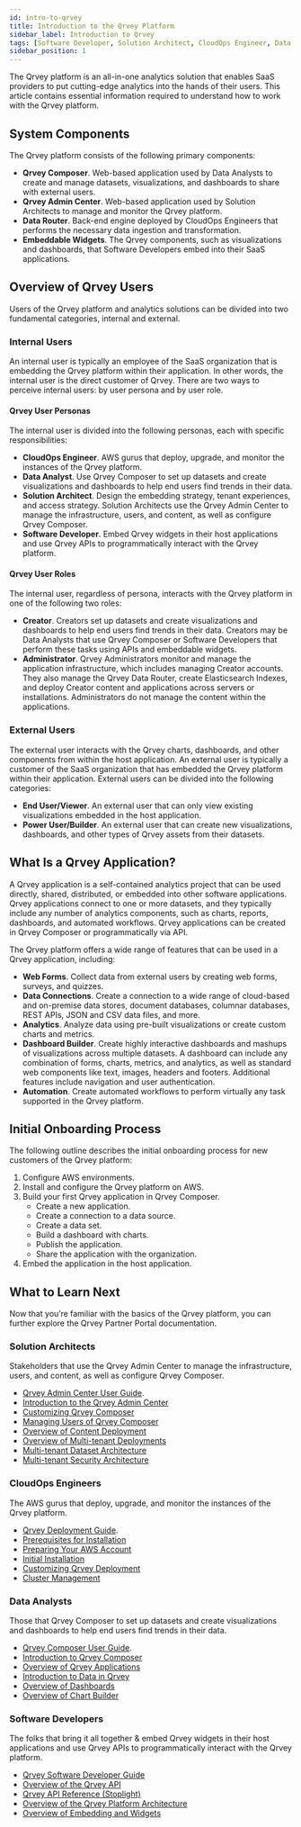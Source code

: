 ```yaml
---
id: intro-to-qrvey
title: Introduction to the Qrvey Platform
sidebar_label: Introduction to Qrvey
tags: [Software Developer, Solution Architect, CloudOps Engineer, Data Analyst]
sidebar_position: 1
---
```


The Qrvey platform is an all-in-one analytics solution that enables SaaS providers to put cutting-edge analytics into the hands of their users. This article contains essential information required to understand how to work with the Qrvey platform.

## System Components
The Qrvey platform consists of the following primary components:
* **Qrvey Composer**. Web-based application used by Data Analysts to create and manage datasets, visualizations, and dashboards to share with external users. 
* **Qrvey Admin Center**. Web-based application used by Solution Architects to manage and monitor the Qrvey platform.
* **Data Router**. Back-end engine deployed by CloudOps Engineers that performs the necessary data ingestion and transformation. 
* **Embeddable Widgets**. The Qrvey components, such as visualizations and dashboards, that Software Developers embed into their SaaS applications. 

## Overview of Qrvey Users
Users of the Qrvey platform and analytics solutions can be divided into two fundamental categories, internal and external.

### Internal Users
An internal user is typically an employee of the SaaS organization that is embedding the Qrvey platform within their application. In other words, the internal user is the direct customer of Qrvey. There are two ways to perceive internal users: by user persona and by user role. 

#### Qrvey User Personas
The internal user is divided into the following personas, each with specific responsibilities:
* **CloudOps Engineer**. AWS gurus that deploy, upgrade, and monitor the instances of the Qrvey platform.
* **Data Analyst**. Use Qrvey Composer to set up datasets and create visualizations and dashboards to help end users find trends in their data.
* **Solution Architect**. Design the embedding strategy, tenant experiences, and access strategy. Solution Architects use the Qrvey Admin Center to manage the infrastructure, users, and content, as well as configure Qrvey Composer.
* **Software Developer**. Embed Qrvey widgets in their host applications and use Qrvey APIs to programmatically interact with the Qrvey platform.

#### Qrvey User Roles
The internal user, regardless of persona, interacts with the Qrvey platform in one of the following two roles:
* **Creator**. Creators set up datasets and create visualizations and dashboards to help end users find trends in their data. Creators may be Data Analysts that use Qrvey Composer or Software Developers that perform these tasks using APIs and embeddable widgets.  
* **Administrator**. Qrvey Administrators monitor and manage the application infrastructure, which includes managing Creator accounts. They also manage the Qrvey Data Router, create Elasticsearch Indexes, and deploy Creator content and applications across servers or installations. Administrators do not manage the content within the applications. 

### External Users 
The external user interacts with the Qrvey charts, dashboards, and other components from within the host application. An external user is typically a customer of the SaaS organization that has embedded the Qrvey platform within their application. External users can be divided into the following categories:
* **End User/Viewer**. An external user that can only view existing visualizations embedded in the host application. 
* **Power User/Builder**. An external user that can create new visualizations, dashboards, and other types of Qrvey assets from their datasets.  

## What Is a Qrvey Application?
A Qrvey application is a self-contained analytics project that can be used directly, shared, distributed, or embedded into other software applications. Qrvey applications connect to one or more datasets, and they typically include any number of analytics components, such as charts, reports, dashboards, and automated workflows. Qrvey applications can be created in Qrvey Composer or programmatically via API.  

The Qrvey platform offers a wide range of features that can be used in a Qrvey application, including:
* **Web Forms**. Collect data from external users by creating web forms, surveys, and quizzes.
* **Data Connections**. Create a connection to a wide range of cloud-based and on-premise data stores, document databases, columnar databases, REST APIs, JSON and CSV data files, and more. 
* **Analytics**. Analyze data using pre-built visualizations or create custom charts and metrics.
* **Dashboard Builder**. Create highly interactive dashboards and mashups of visualizations across multiple datasets. A dashboard can include any combination of forms, charts, metrics, and analytics, as well as standard web components like text, images, headers and footers. Additional features include navigation and user authentication.
* **Automation**. Create automated workflows to perform virtually any task supported in the Qrvey platform. 

## Initial Onboarding Process
The following outline describes the initial onboarding process for new customers of the Qrvey platform:
1. Configure AWS environments.
2. Install and configure the Qrvey platform on AWS. 
3. Build your first Qrvey application in Qrvey Composer. 
    * Create a new application.
    * Create a connection to a data source.
    * Create a data set.
    * Build a dashboard with charts. 
    * Publish the application. 
    * Share the application with the organization. 
4. Embed the application in the host application. 

## What to Learn Next
Now that you’re familiar with the basics of the Qrvey platform, you can further explore the Qrvey Partner Portal documentation.

### Solution Architects 
Stakeholders that use the Qrvey Admin Center to manage the infrastructure, users, and content, as well as configure Qrvey Composer.

* [Qrvey Admin Center User Guide](../admin/introduction-to-qrvey-admin-center.md). 
* [Introduction to the Qrvey Admin Center](../admin/introduction-to-qrvey-admin-center.md)
* [Customizing Qrvey Composer](../admin/customizing-qrvey-composer.md)
* [Managing Users of Qrvey Composer](../admin/managing-users.md)
* [Overview of Content Deployment](../admin/08-Content%20Deployment/overview-of-content-deployment.md)
* [Overview of Multi-tenant Deployments](../multi-tenant-solution/overview-of-multi-tenant-deployments.md)
* [Multi-tenant Dataset Architecture](../multi-tenant-solution/multi-tenant-dataset-architecture.md)
* [Multi-tenant Security Architecture](../multi-tenant-solution/multi-tenant-security-architecture.md)

### CloudOps Engineers
The AWS gurus that deploy, upgrade, and monitor the instances of the Qrvey platform.

* [Qrvey Deployment Guide](../deployment/introduction-to-deployment.md). 
* [Prerequisites for Installation](../deployment/prerequisites-for-installation.md)
* [Preparing Your AWS Account](../deployment/preparing-AWS-account.md)
* [Initial Installation](../deployment/04-Installing%20the%20Qrvey%20platform/initial-installation.md)
* [Customizing Qrvey Deployment](../deployment/customizing-qrvey-deployment.md)
* [Cluster Management](../deployment/06-Managing%20the%20Qrvey%20Platform/manage-aws-elasticsearch.md)

### Data Analysts 
Those that Qrvey Composer to set up datasets and create visualizations and dashboards to help end users find trends in their data.

* [Qrvey Composer User Guide](../composer/introduction-to-qrvey-composer.md). 
* [Introduction to Qrvey Composer](../composer/introduction-to-qrvey-composer.md)
* [Overview of Qrvey Applications](../composer/overview-of-applications.md)
* [Introduction to Data in Qrvey](../composer/05-Working%20with%20Data/Datasets/01-Overview%20of%20Datasets/overview-of-datasets.md)
* [Overview of Dashboards](../composer/06-Dashboards/dashboard-builder.md)
* [Overview of Chart Builder](../composer/07-Charts/overview-of-chart-builder.md)

### Software Developers
The folks that bring it all together & embed Qrvey widgets in their host applications and use Qrvey APIs to programmatically interact with the Qrvey platform.

* [Qrvey Software Developer Guide](../software-developer/introduction-to-software-development.md)
* [Overview of the Qrvey API](../software-developer/06-Working%20with%20Qrvey%20APIs/overview-of-qrvey-api.md)
* [Qrvey API Reference (Stoplight)](https://tinyurl.com/atuznk6u)
* [Overview of the Qrvey Platform Architecture](../software-developer/architecture.md)
* [Overview of Embedding and Widgets](../software-developer/04-Embedding%20Qrvey%20Widgets/overview-of-embedding.md)